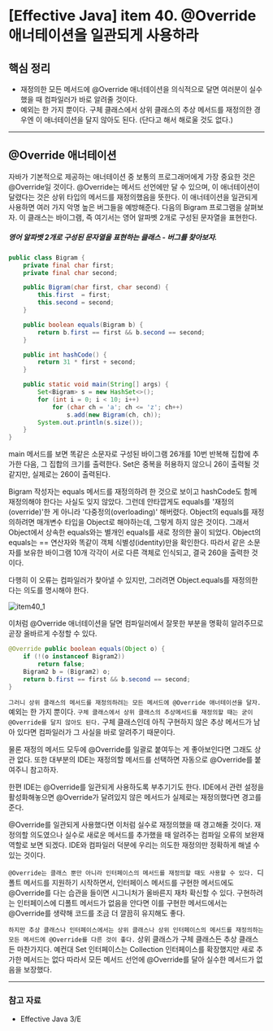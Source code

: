 # [Effective Java] item 40. @Override 애너테이션을 일관되게 사용하라

## 핵심 정리

- 재정의한 모든 메서드에 @Override 애너테이션을 의식적으로 달면 여러분이 실수했을 때 컴파일러가 바로 알려줄 것이다.
- 예외는 한 가지 뿐이다. 구체 클래스에서 상위 클래스의 추상 메서드를 재정의한 경우엔 이 애너테이션을 달지 않아도 된다. (단다고 해서 해로울 것도 없다.)

---

## @Override 애너테이션

자바가 기본적으로 제공하는 애너테이션 중 보통의 프로그래머에게 가장 중요한 것은 @Override일 것이다. @Override는 메서드 선언에만 달 수 있으며, 이 애너테이션이 달렸다는 것은 상위 타입의 메서드를 재정의했음을 뜻한다. 이 애너테이션을 일관되게 사용하면 여러 가지 악명 높은 버그들을 예방해준다. 다음의 Bigram 프로그램을 살펴보자. 이 클래스는 바이그램, 즉 여기서는 영어 알파벳 2개로 구성된 문자열을 표현한다.

##### 영어 알파벳 2개로 구성된 문자열을 표현하는 클래스 - 버그를 찾아보자.
```java
public class Bigram {
    private final char first;
    private final char second;

    public Bigram(char first, char second) {
        this.first  = first;
        this.second = second;
    }

    public boolean equals(Bigram b) {
        return b.first == first && b.second == second;
    }

    public int hashCode() {
        return 31 * first + second;
    }

    public static void main(String[] args) {
        Set<Bigram> s = new HashSet<>();
        for (int i = 0; i < 10; i++)
            for (char ch = 'a'; ch <= 'z'; ch++)
                s.add(new Bigram(ch, ch));
        System.out.println(s.size());
    }
}
```

main 메서드를 보면 똑같은 소문자로 구성된 바이그램 26개를 10번 반복해 집합에 추가한 다음, 그 집합의 크기를 출력한다. Set은 중복을 허용하지 않으니 26이 출력될 것 같지만, 실제로는 260이 출력된다.

Bigram 작성자는 equals 메서드를 재정의하려 한 것으로 보이고 hashCode도 함께 재정의해야 한다는 사실도 잊지 않았다. 그런데 안타깝게도 equals를 '재정의(override)'한 게 아니라 '다중정의(overloading)' 해버렸다. Object의 equals를 재정의하려면 매개변수 타입을 Object로 해야하는데, 그렇게 하지 않은 것이다. 그래서 Object에서 상속한 equals와는 별개인 equals를 새로 정의한 꼴이 되었다. Object의 equals는 == 연산자와 똑같이 객체 식별성(identity)만을 확인한다. 따라서 같은 소문자를 보유한 바이그램 10개 각각이 서로 다른 객체로 인식되고, 결국 260을 출력한 것이다.

다행히 이 오류는 컴파일러가 찾아낼 수 있지만, 그러려면 Object.equals를 재정의한다는 의도를 명시해야 한다.

![item40_1](https://user-images.githubusercontent.com/37948906/108196625-a7bc5680-715c-11eb-93be-7d5a4b637c68.PNG)

이처럼 @Override 애너테이션을 달면 컴파일러에서 잘못한 부분을 명확히 알려주므로 곧장 올바르게 수정할 수 있다.

```java
@Override public boolean equals(Object o) {
    if (!(o instanceof Bigram2))
        return false;
    Bigram2 b = (Bigram2) o;
    return b.first == first && b.second == second;
}
```

`그러니 상위 클래스의 메서드를 재정의하려는 모든 메서드에 @Override 애너테이션을 달자.` 예외는 한 가지 뿐이다. `구체 클래스에서 상위 클래스의 추상메서드를 재정의할 때는 굳이 @Override를 달지 않아도 된다.` 구체 클래스인데 아직 구현하지 않은 추상 메서드가 남아 있다면 컴파일러가 그 사실을 바로 알려주기 때문이다.

물론 재정의 메서드 모두에 @Override를 일괄로 붙여두는 게 좋아보인다면 그래도 상관 없다. 또한 대부분의 IDE는 재정의할 메서드를 선택하면 자동으로 @Override를 붙여주니 참고하자.

한편 IDE는 @Override를 일관되게 사용하도록 부추기기도 한다. IDE에서 관련 설정을 활성화해놓으면 @Override가 달려있지 않은 메서드가 실제로는 재정의했다면 경고를 준다.

@Override를 일관되게 사용했다면 이처럼 실수로 재정의했을 때 경고해줄 것이다. 재정의할 의도였으나 실수로 새로운 메서드를 추가했을 때 알려주는 컴파일 오류의 보완재 역할로 보면 되겠다. IDE와 컴파일러 덕분에 우리는 의도한 재정의만 정확하게 해낼 수 있는 것이다.

`@Override는 클래스 뿐만 아니라 인터페이스의 메서드를 재정의할 때도 사용할 수 있다. `디폴트 메서드를 지원하기 시작하면서, 인터페이스 메서드를 구현한 메서드에도 @Override를 다는 습관을 들이면 시그니처가 올바른지 재차 확신할 수 있다. 구현하려는 인터페이스에 디폴트 메서드가 없음을 안다면 이를 구현한 메서드에서는 @Override를 생략해 코드를 조금 더 깔끔히 유지해도 좋다.

`하지만 추상 클래스나 인터페이스에서는 상위 클래스나 상위 인터페이스의 메서드를 재정의하는 모든 메서드에 @Override를 다른 것이 좋다.` 상위 클래스가 구체 클래스든 추상 클래스든 마찬가지다. 예컨대 Set 인터페이스는 Collection 인터페이스를 확장했지만 새로 추가한 메서드는 없다 따라서 모든 메서드 선언에 @Override를 달아 실수한 메서드가 없음을 보장했다.

---

### 참고 자료
- Effective Java 3/E